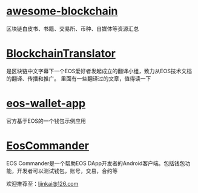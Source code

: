 # [awesome-blockchain](https://github.com/dily3825002/awesome-blockchain)
区块链白皮书、书籍、交易所、币种、自媒体等资源汇总

# [BlockchainTranslator](https://github.com/BlockchainTranslator/EOS)
是区块链中文字幕下一个EOS爱好者发起成立的翻译小组，致力从EOS技术文档的翻译、传播和推广。
里面有一些翻译过的文章，值得读一下

# [eos-wallet-app](https://github.com/EOSIO/eos-wallet-app)
官方基于EOS的一个钱包示例应用

# [EosCommander](https://github.com/mithrilcoin-io/EosCommander)
EOS Commander是一个帮助EOS DApp开发者的Android客户端。包括钱包功能，开发者可以测试钱包，账号，交易，合约等


欢迎推荐至：ljinkai@126.com
